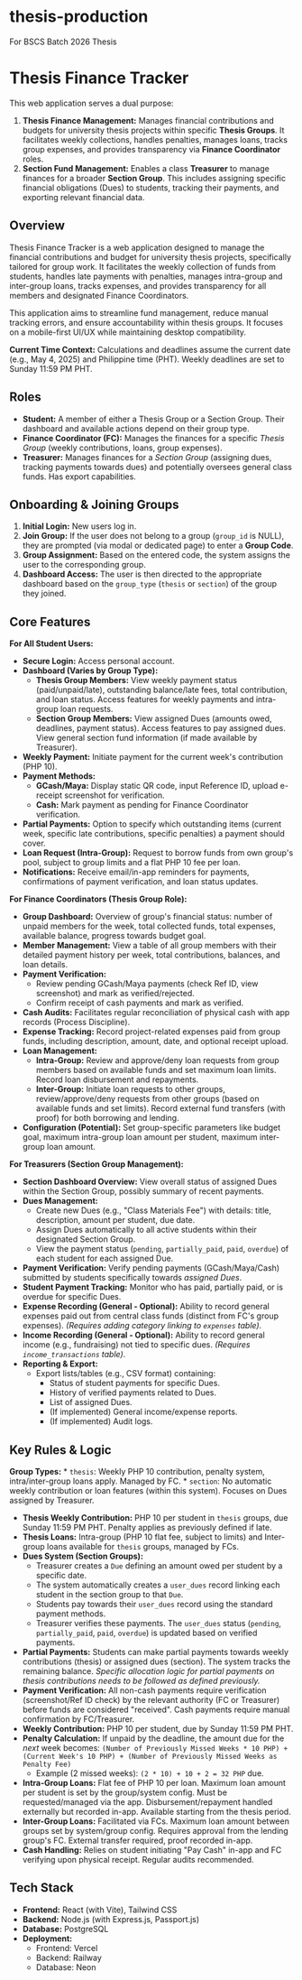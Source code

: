 # thesis-production
For BSCS Batch 2026 Thesis

# Thesis Finance Tracker

This web application serves a dual purpose:
1.  **Thesis Finance Management:** Manages financial contributions and budgets for university thesis projects within specific **Thesis Groups**. It facilitates weekly collections, handles penalties, manages loans, tracks group expenses, and provides transparency via **Finance Coordinator** roles.
2.  **Section Fund Management:** Enables a class **Treasurer** to manage finances for a broader **Section Group**. This includes assigning specific financial obligations (Dues) to students, tracking their payments, and exporting relevant financial data.


## Overview

Thesis Finance Tracker is a web application designed to manage the financial contributions and budget for university thesis projects, specifically tailored for group work. It facilitates the weekly collection of funds from students, handles late payments with penalties, manages intra-group and inter-group loans, tracks expenses, and provides transparency for all members and designated Finance Coordinators.

This application aims to streamline fund management, reduce manual tracking errors, and ensure accountability within thesis groups. It focuses on a mobile-first UI/UX while maintaining desktop compatibility.

**Current Time Context:** Calculations and deadlines assume the current date (e.g., May 4, 2025) and Philippine time (PHT). Weekly deadlines are set to Sunday 11:59 PM PHT.

## Roles

* **Student:** A member of either a Thesis Group or a Section Group. Their dashboard and available actions depend on their group type.
* **Finance Coordinator (FC):** Manages the finances for a specific *Thesis Group* (weekly contributions, loans, group expenses).
* **Treasurer:** Manages finances for a *Section Group* (assigning dues, tracking payments towards dues) and potentially oversees general class funds. Has export capabilities.

## Onboarding & Joining Groups

1.  **Initial Login:** New users log in.
2.  **Join Group:** If the user does not belong to a group (`group_id` is NULL), they are prompted (via modal or dedicated page) to enter a **Group Code**.
3.  **Group Assignment:** Based on the entered code, the system assigns the user to the corresponding group.
4.  **Dashboard Access:** The user is then directed to the appropriate dashboard based on the `group_type` (`thesis` or `section`) of the group they joined.


## Core Features

**For All Student Users:**

* **Secure Login:** Access personal account.
* **Dashboard (Varies by Group Type):**
    * **Thesis Group Members:** View weekly payment status (paid/unpaid/late), outstanding balance/late fees, total contribution, and loan status. Access features for weekly payments and intra-group loan requests.
    * **Section Group Members:** View assigned Dues (amounts owed, deadlines, payment status). Access features to pay assigned dues. View general section fund information (if made available by Treasurer).
* **Weekly Payment:** Initiate payment for the current week's contribution (PHP 10).
* **Payment Methods:**
    * **GCash/Maya:** Display static QR code, input Reference ID, upload e-receipt screenshot for verification.
    * **Cash:** Mark payment as pending for Finance Coordinator verification.
* **Partial Payments:** Option to specify which outstanding items (current week, specific late contributions, specific penalties) a payment should cover.
* **Loan Request (Intra-Group):** Request to borrow funds from own group's pool, subject to group limits and a flat PHP 10 fee per loan.
* **Notifications:** Receive email/in-app reminders for payments, confirmations of payment verification, and loan status updates.

**For Finance Coordinators (Thesis Group Role):**

* **Group Dashboard:** Overview of group's financial status: number of unpaid members for the week, total collected funds, total expenses, available balance, progress towards budget goal.
* **Member Management:** View a table of all group members with their detailed payment history per week, total contributions, balances, and loan details.
* **Payment Verification:**
    * Review pending GCash/Maya payments (check Ref ID, view screenshot) and mark as verified/rejected.
    * Confirm receipt of cash payments and mark as verified.
* **Cash Audits:** Facilitates regular reconciliation of physical cash with app records (Process Discipline).
* **Expense Tracking:** Record project-related expenses paid from group funds, including description, amount, date, and optional receipt upload.
* **Loan Management:**
    * **Intra-Group:** Review and approve/deny loan requests from group members based on available funds and set maximum loan limits. Record loan disbursement and repayments.
    * **Inter-Group:** Initiate loan requests to other groups, review/approve/deny requests from other groups (based on available funds and set limits). Record external fund transfers (with proof) for both borrowing and lending.
* **Configuration (Potential):** Set group-specific parameters like budget goal, maximum intra-group loan amount per student, maximum inter-group loan amount.

**For Treasurers (Section Group Management):**

* **Section Dashboard Overview:** View overall status of assigned Dues within the Section Group, possibly summary of recent payments.
* **Dues Management:**
    * Create new Dues (e.g., "Class Materials Fee") with details: title, description, amount per student, due date.
    * Assign Dues automatically to all active students within their designated Section Group.
    * View the payment status (`pending`, `partially_paid`, `paid`, `overdue`) of each student for each assigned Due.
* **Payment Verification:** Verify pending payments (GCash/Maya/Cash) submitted by students specifically towards *assigned Dues*.
* **Student Payment Tracking:** Monitor who has paid, partially paid, or is overdue for specific Dues.
* **Expense Recording (General - Optional):** Ability to record general expenses paid out from central class funds (distinct from FC's group expenses). *(Requires adding category linking to `expenses` table)*.
* **Income Recording (General - Optional):** Ability to record general income (e.g., fundraising) not tied to specific dues. *(Requires `income_transactions` table)*.
* **Reporting & Export:**
    * Export lists/tables (e.g., CSV format) containing:
        * Status of student payments for specific Dues.
        * History of verified payments related to Dues.
        * List of assigned Dues.
        * (If implemented) General income/expense reports.
        * (If implemented) Audit logs.


## Key Rules & Logic

**Group Types:**
    * `thesis`: Weekly PHP 10 contribution, penalty system, intra/inter-group loans apply. Managed by FC.
    * `section`: No automatic weekly contribution or loan features (within this system). Focuses on Dues assigned by Treasurer.
* **Thesis Weekly Contribution:** PHP 10 per student in `thesis` groups, due Sunday 11:59 PM PHT. Penalty applies as previously defined if late.
* **Thesis Loans:** Intra-group (PHP 10 flat fee, subject to limits) and Inter-group loans available for `thesis` groups, managed by FCs.
* **Dues System (Section Groups):**
    * Treasurer creates a `Due` defining an amount owed per student by a specific date.
    * The system automatically creates a `user_dues` record linking each student in the section group to that `Due`.
    * Students pay towards their `user_dues` record using the standard payment methods.
    * Treasurer verifies these payments. The `user_dues` status (`pending`, `partially_paid`, `paid`, `overdue`) is updated based on verified payments.
* **Partial Payments:** Students can make partial payments towards weekly contributions (thesis) or assigned dues (section). The system tracks the remaining balance. *Specific allocation logic for partial payments on thesis contributions needs to be followed as defined previously.*
* **Payment Verification:** All non-cash payments require verification (screenshot/Ref ID check) by the relevant authority (FC or Treasurer) before funds are considered "received". Cash payments require manual confirmation by FC/Treasurer.
* **Weekly Contribution:** PHP 10 per student, due by Sunday 11:59 PM PHT.
* **Penalty Calculation:** If unpaid by the deadline, the amount due for the *next* week becomes:
    `(Number of Previously Missed Weeks * 10 PHP) + (Current Week's 10 PHP) + (Number of Previously Missed Weeks as Penalty Fee)`
    * Example (2 missed weeks): `(2 * 10) + 10 + 2 = 32 PHP` due.
* **Intra-Group Loans:** Flat fee of PHP 10 per loan. Maximum loan amount per student is set by the group/system config. Must be requested/managed via the app. Disbursement/repayment handled externally but recorded in-app. Available starting from the thesis period.
* **Inter-Group Loans:** Facilitated via FCs. Maximum loan amount between groups set by system/group config. Requires approval from the lending group's FC. External transfer required, proof recorded in-app.
* **Cash Handling:** Relies on student initiating "Pay Cash" in-app and FC verifying upon physical receipt. Regular audits recommended.

## Tech Stack

* **Frontend:** React (with Vite), Tailwind CSS
* **Backend:** Node.js (with Express.js, Passport.js)
* **Database:** PostgreSQL
* **Deployment:**
    * Frontend: Vercel
    * Backend: Railway
    * Database: Neon